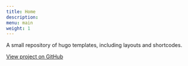 ```yaml
---
title: Home
description:
menu: main
weight: 1
---
```


A small repository of hugo templates, including layouts and shortcodes.

[View project on GitHub](https://github.com/seanpotts/hugo-templates)